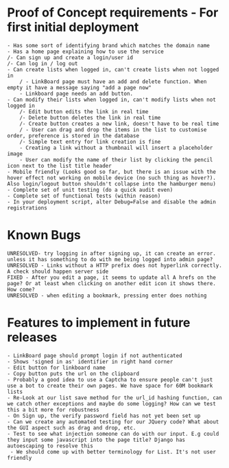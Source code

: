 # Proof of Concept requirements - For first initial deployment
    - Has some sort of identifying brand which matches the domain name
    - Has a home page explaining how to use the service
    /- Can sign up and create a login/user id
    /- Can log in / log out
    - Can create lists when logged in, can't create lists when not logged in
        / - LinkBoard page must have an add and delete function. When empty it have a message saying "add a page now"
        - Linkboard page needs an add button. 
    - Can modify their lists when logged in, can't modify lists when not logged in
        /- Edit button edits the link in real time
        /- Delete button deletes the link in real time
        /- Create button creates a new link, doesn't have to be real time
        / - User can drag and drop the items in the list to customise order, preference is stored in the database
        /- Simple text entry for link creation is fine
        - Creating a link without a thumbnail will insert a placeholder image
        - User can modify the name of their list by clicking the pencil icon next to the list title header
    - Mobile friendly (Looks good so far, but there is an issue with the hover effect not working on mobile device (no such thing as hover?). Also login/logout button shouldn't collapse into the hamburger menu)
    - Complete set of unit testing (do a quick audit even)
    - Complete set of functional tests (within reason)
    - In your deployment script, alter Debug=False and disable the admin registrations

# Known Bugs
    UNRESOLVED- try logging in after signing up, it can create an error. unless it has something to do with me being logged into admin page?
    UNRESOLVED - Links without a HTTP prefix does not hyperlink correctly. A check should happen server side
    FIXED - After you edit a page, it seems to update all A hrefs on the page? Or at least when clicking on another edit icon it shows there. How come? 
    UNRESOLVED - when editing a bookmark, pressing enter does nothing


# Features to implement in future releases
    - LinkBoard page should prompt login if not authenticated
    - Shows 'signed in as' identifier in right hand corner
    - Edit button for linkboard name
    - Copy button puts the url on the clipboard
    - Probably a good idea to use a Captcha to ensure people can't just use a bot to create their own pages. We have space for 60M bookmark lists
    - Re-Look at our list save method for the url_id hashing function, can we catch other exceptions and maybe do some logging? How can we test this a bit more for robustness 
    - On Sign up, the verify password field has not yet been set up
    - Can we create any automated testing for our JQuery code? What about the GUI aspect such as drag and drop, etc.
    - Test to see what injection someone can do with our input. E.g could they input some javascript into the page title? Django has autoescaping to resolve this
     - We should come up with better terminology for List. It's not user friendly
